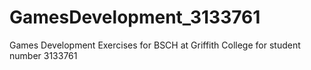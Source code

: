 # GamesDevelopment_3133761
Games Development Exercises for BSCH at Griffith College for student number 3133761
